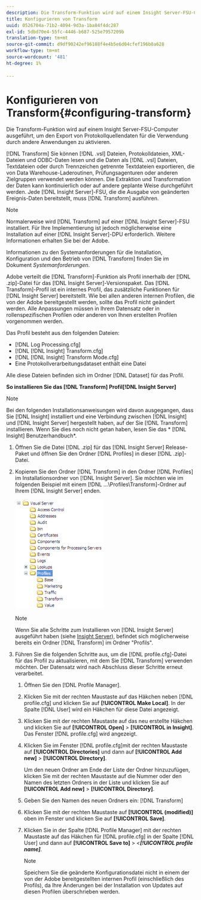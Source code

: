 ```yaml
---
description: Die Transform-Funktion wird auf einem Insight Server-FSU-Computer ausgeführt, um den Export von Protokollquellendaten für die Verwendung durch andere Anwendungen zu aktivieren.
title: Konfigurieren von Transform
uuid: 0526704a-71b2-4094-9d3a-1ba84f4dc287
exl-id: 5dbd70e4-55fc-4446-b687-525e7957209b
translation-type: tm+mt
source-git-commit: d9df90242ef96188f4e4b5e6d04cfef196b0a628
workflow-type: tm+mt
source-wordcount: '481'
ht-degree: 1%

---
```


# Konfigurieren von Transform{#configuring-transform}

Die Transform-Funktion wird auf einem Insight Server-FSU-Computer ausgeführt, um den Export von Protokollquellendaten für die Verwendung durch andere Anwendungen zu aktivieren.

[!DNL Transform] Sie können  [!DNL .vsl] Dateien, Protokolldateien, XML-Dateien und ODBC-Daten lesen und die Daten als  [!DNL .vsl] Dateien, Textdateien oder durch Trennzeichen getrennte Textdateien exportieren, die von Data Warehouse-Laderoutinen, Prüfungsagenturen oder anderen Zielgruppen verwendet werden können. Die Extraktion und Transformation der Daten kann kontinuierlich oder auf andere geplante Weise durchgeführt werden. Jede [!DNL Insight Server]-FSU, die die Ausgabe von geänderten Ereignis-Daten bereitstellt, muss [!DNL Transform] ausführen.

>[!NOTE]
>
>Normalerweise wird [!DNL Transform] auf einer [!DNL Insight Server]-FSU installiert. Für Ihre Implementierung ist jedoch möglicherweise eine Installation auf einer [!DNL Insight Server]-DPU erforderlich. Weitere Informationen erhalten Sie bei der Adobe.

Informationen zu den Systemanforderungen für die Installation, Konfiguration und den Betrieb von [!DNL Transform] finden Sie im Dokument *Systemanforderungen*.

Adobe verteilt die [!DNL Transform]-Funktion als Profil innerhalb der [!DNL .zip]-Datei für das [!DNL Insight Server]-Versionspaket. Das [!DNL Transform]-Profil ist ein internes Profil, das zusätzliche Funktionen für [!DNL Insight Server] bereitstellt. Wie bei allen anderen internen Profilen, die von der Adobe bereitgestellt werden, sollte das Profil nicht geändert werden. Alle Anpassungen müssen in Ihrem Datensatz oder in rollenspezifischen Profilen oder anderen von Ihnen erstellten Profilen vorgenommen werden.

Das Profil besteht aus den folgenden Dateien:

* [!DNL Log Processing.cfg]
* [!DNL [!DNL Insight] Transform.cfg]
* [!DNL [!DNL Insight] Transform Mode.cfg]
* Eine Protokollverarbeitungsdataset enthält eine Datei

Alle diese Dateien befinden sich im Ordner [!DNL Dataset] für das Profil.

**So installieren Sie das  [!DNL Transform] Profil[!DNL Insight Server]**

>[!NOTE]
>
>Bei den folgenden Installationsanweisungen wird davon ausgegangen, dass Sie [!DNL Insight] installiert und eine Verbindung zwischen [!DNL Insight] und [!DNL Insight Server] hergestellt haben, auf der Sie [!DNL Transform] installieren. Wenn Sie dies noch nicht getan haben, lesen Sie das * [!DNL Insight] Benutzerhandbuch*.

1. Öffnen Sie die Datei [!DNL .zip] für das [!DNL Insight Server] Release-Paket und öffnen Sie den Ordner [!DNL Profiles] in dieser [!DNL .zip]-Datei.
1. Kopieren Sie den Ordner [!DNL Transform] in den Ordner [!DNL Profiles] im Installationsordner von [!DNL Insight Server]. Sie möchten wie im folgenden Beispiel mit einem [!DNL ...\Profiles\Transform]-Ordner auf Ihrem [!DNL Insight Server] enden.

   ![Schritt-Info](assets/win_installTransformProfile.png)

   >[!NOTE]
   >
   >Wenn Sie alle Schritte zum Installieren von [!DNL Insight Server] ausgeführt haben (siehe [Insight Server](../../../home/c-inst-svr/c-msr-server/c-msr-server.md)), befindet sich möglicherweise bereits ein Ordner [!DNL Transform] im Ordner &quot;Profils&quot;.

1. Führen Sie die folgenden Schritte aus, um die [!DNL profile.cfg]-Datei für das Profil zu aktualisieren, mit dem Sie [!DNL Transform] verwenden möchten. Der Datensatz wird nach Abschluss dieser Schritte erneut verarbeitet.

   1. Öffnen Sie den [!DNL Profile Manager].
   1. Klicken Sie mit der rechten Maustaste auf das Häkchen neben [!DNL profile.cfg] und klicken Sie auf **[!UICONTROL Make Local]**. In der Spalte [!DNL User] wird ein Häkchen für diese Datei angezeigt.

   1. Klicken Sie mit der rechten Maustaste auf das neu erstellte Häkchen und klicken Sie auf **[!UICONTROL Open]** > **[!UICONTROL in Insight]**. Das Fenster [!DNL profile.cfg] wird angezeigt.

   1. Klicken Sie im Fenster [!DNL profile.cfg]mit der rechten Maustaste auf **[!UICONTROL Directories]** und dann auf **[!UICONTROL Add new]** > **[!UICONTROL Directory]**.

      Um den neuen Ordner am Ende der Liste der Ordner hinzuzufügen, klicken Sie mit der rechten Maustaste auf die Nummer oder den Namen des letzten Ordners in der Liste und klicken Sie auf **[!UICONTROL Add new]** > **[!UICONTROL Directory]**.

   1. Geben Sie den Namen des neuen Ordners ein: [!DNL Transform]
   1. Klicken Sie mit der rechten Maustaste auf **[!UICONTROL (modified)]** oben im Fenster und klicken Sie auf **[!UICONTROL Save]**.

   1. Klicken Sie in der Spalte [!DNL Profile Manager] mit der rechten Maustaste auf das Häkchen für [!DNL profile.cfg] in der Spalte [!DNL User] und dann auf **[!UICONTROL Save to]** > *&lt;**[!UICONTROL profile name]***.

      >[!NOTE]
      >
      >Speichern Sie die geänderte Konfigurationsdatei nicht in einem der von der Adobe bereitgestellten internen Profil (einschließlich des Profils), da Ihre Änderungen bei der Installation von Updates auf diesen Profilen überschrieben werden.
